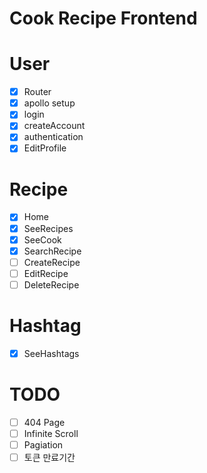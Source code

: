 # Cook Recipe Frontend

# User

- [x] Router
- [x] apollo setup
- [x] login
- [x] createAccount
- [x] authentication
- [x] EditProfile

# Recipe

- [x] Home
- [x] SeeRecipes
- [x] SeeCook
- [x] SearchRecipe
- [ ] CreateRecipe
- [ ] EditRecipe
- [ ] DeleteRecipe

# Hashtag

- [x] SeeHashtags

# TODO

- [ ] 404 Page
- [ ] Infinite Scroll
- [ ] Pagiation
- [ ] 토큰 만료기간
